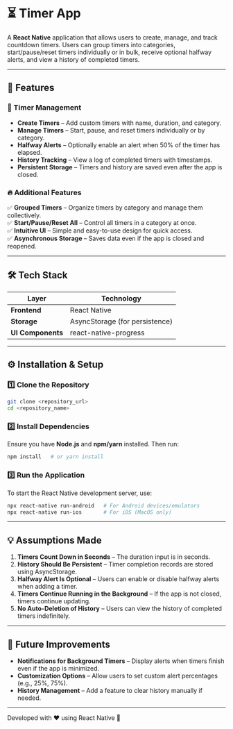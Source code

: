 # ⏳ Timer App

A **React Native** application that allows users to create, manage, and track countdown timers. Users can group timers into categories, start/pause/reset timers individually or in bulk, receive optional halfway alerts, and view a history of completed timers.

---

## 🚀 Features

### 🎯 Timer Management
- **Create Timers** – Add custom timers with name, duration, and category.
- **Manage Timers** – Start, pause, and reset timers individually or by category.
- **Halfway Alerts** – Optionally enable an alert when 50% of the timer has elapsed.
- **History Tracking** – View a log of completed timers with timestamps.
- **Persistent Storage** – Timers and history are saved even after the app is closed.

### 🔥 Additional Features
✅ **Grouped Timers** – Organize timers by category and manage them collectively.  
✅ **Start/Pause/Reset All** – Control all timers in a category at once.  
✅ **Intuitive UI** – Simple and easy-to-use design for quick access.  
✅ **Asynchronous Storage** – Saves data even if the app is closed and reopened.  

---

## 🛠 Tech Stack

| Layer       | Technology |
|------------|-----------|
| **Frontend** | React Native |
| **Storage** | AsyncStorage (for persistence) |
| **UI Components** | react-native-progress |

---

## ⚙️ Installation & Setup

### 1️⃣ Clone the Repository
```sh
git clone <repository_url>
cd <repository_name>
```

### 2️⃣ Install Dependencies
Ensure you have **Node.js** and **npm/yarn** installed. Then run:
```sh
npm install   # or yarn install
```

### 3️⃣ Run the Application
To start the React Native development server, use:
```sh
npx react-native run-android   # For Android devices/emulators
npx react-native run-ios       # For iOS (MacOS only)
```

---

## 💡 Assumptions Made
1. **Timers Count Down in Seconds** – The duration input is in seconds.
2. **History Should Be Persistent** – Timer completion records are stored using AsyncStorage.
3. **Halfway Alert Is Optional** – Users can enable or disable halfway alerts when adding a timer.
4. **Timers Continue Running in the Background** – If the app is not closed, timers continue updating.
5. **No Auto-Deletion of History** – Users can view the history of completed timers indefinitely.

---

## 🔮 Future Improvements
- **Notifications for Background Timers** – Display alerts when timers finish even if the app is minimized.
- **Customization Options** – Allow users to set custom alert percentages (e.g., 25%, 75%).
- **History Management** – Add a feature to clear history manually if needed.

---

Developed with ❤️ using React Native 🚀

